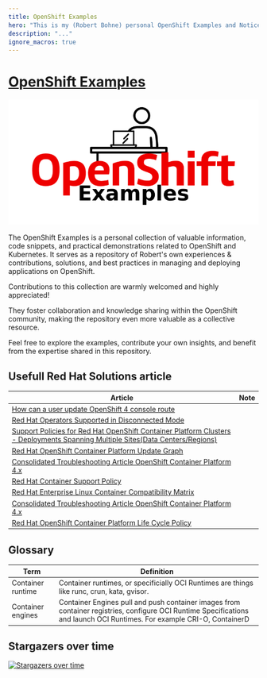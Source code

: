 ```yaml
---
title: OpenShift Examples
hero: "This is my (Robert Bohne) personal OpenShift Examples and Notice collection. ( Including a lot of typos \U0001F609)"
description: "..."
ignore_macros: true
---
```


# [OpenShift Examples](https://examples.openshift.pub/)

![](openshift-examples.png)

The OpenShift Examples is a personal collection of valuable information, code snippets, and practical demonstrations related to OpenShift and Kubernetes. It serves as a repository of Robert's own experiences & contributions, solutions, and best practices in managing and deploying applications on OpenShift.

Contributions to this collection are warmly welcomed and highly appreciated!

They foster collaboration and knowledge sharing within the OpenShift community,
making the repository even more valuable as a collective resource.

Feel free to explore the examples, contribute your own insights,
and benefit from the expertise shared in this repository.

## Usefull Red Hat Solutions article

|Article|Note|
|---|---|
|[How can a user update OpenShift 4 console route](https://access.redhat.com/solutions/4539491)||
|[Red Hat Operators Supported in Disconnected Mode](https://access.redhat.com/articles/4740011)||
|[Support Policies for Red Hat OpenShift Container Platform Clusters - Deployments Spanning Multiple Sites(Data Centers/Regions)](https://access.redhat.com/articles/3220991)||
|[Red Hat OpenShift Container Platform Update Graph](https://access.redhat.com/labs/ocpupgradegraph/update_channel)||
|[Consolidated Troubleshooting Article OpenShift Container Platform 4.x](https://access.redhat.com/articles/4217411)||
|[Red Hat Container Support Policy](https://access.redhat.com/articles/2726611)||
|[Red Hat Enterprise Linux Container Compatibility Matrix](https://access.redhat.com/support/policy/rhel-container-compatibility)||
|[Consolidated Troubleshooting Article OpenShift Container Platform 4.x](https://access.redhat.com/articles/4217411)||
|[Red Hat OpenShift Container Platform Life Cycle Policy](https://access.redhat.com/support/policy/updates/openshift)||

## Glossary

|Term|Definition|
|---|---|
|Container runtime|Container runtimes, or specificially OCI Runtimes are things like runc, crun, kata, gvisor.|
|Container engines|Container Engines pull and push container images from container registries, configure OCI Runtime Specifications and launch OCI Runtimes. For example CRI-O, ContainerD|


## Stargazers over time

[![Stargazers over time](https://starchart.cc/openshift-examples/web.svg)](https://starchart.cc/openshift-examples/web)
